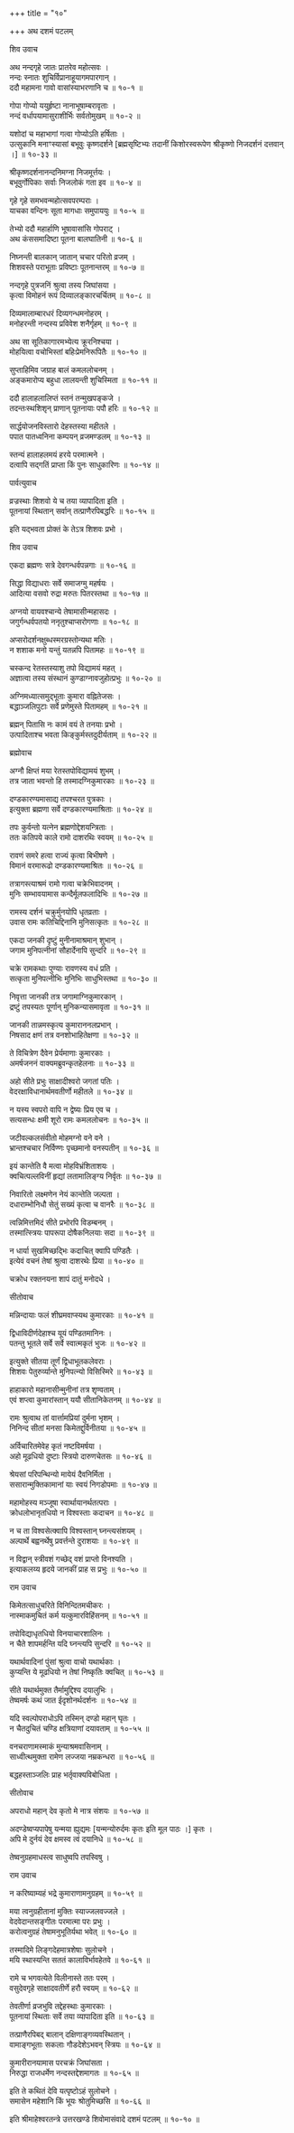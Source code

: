 +++
title = "१०"

+++
अथ दशमं पटलम्   
  
  
शिव उवाच  
  
  
अथ नन्दगृहे जातः प्रातरेव महोत्सवः ।  
नन्दः स्नातः शुचिर्विप्रानाहूयागमपारगान् ।  
ददौ महामना गावो वासांस्याभरणानि च ॥ १०-१ ॥  
  
गोपा गोप्यो ययुर्हृष्टा नानाभूषाम्बरावृताः ।  
नन्दं वर्धापयामासुराशीर्भिः सर्वतोमुखम् ॥ १०-२ ॥  
  
यशोदां च महाभागां गत्वा गोप्योऽति हर्षिताः ।  
उत्सुकानि मनाꣳस्यासां बभूवुः कृष्णदर्शने [ब्रह्मसृष्टिभ्यः तदानीं किशोरस्वरूपेण श्रीकृष्णो निजदर्शनं दत्तवान् ।] ॥ १०-३३ ॥  
  
श्रीकृष्णदर्शनानन्दनिमग्ना निजमूर्त्तयः ।  
बभूवुर्गोपिकाः सर्वाः निजलोकं गता इव ॥ १०-४ ॥  
  
गृहे गृहे समभवन्महोत्सवपरम्पराः ।  
याचका वन्दिनः सूता मागधाः समुपाययुः ॥ १०-५ ॥  
  
तेभ्यो ददौ महार्हाणि भूषावासांसि गोपराट् ।  
अथ कंससमादिष्टा पूतना बालघातिनी ॥ १०-६ ॥  
  
निघ्नन्ती बालकान् जातान् चचार परितो व्रजम् ।  
शिशवस्ते पराभूताः प्रविष्टाः पूतनान्तरम् ॥ १०-७ ॥  
  
नन्दगृहे पुत्रजनिं श्रुत्वा तस्य जिघांसया ।  
कृत्वा विमोहनं रूपं दिव्यालङ्कारचर्चितम् ॥ १०-८ ॥  
  
दिव्यमालाम्बारधरं दिव्यगन्धमनोहरम् ।  
मनोहरन्ती नन्दस्य प्रविवेश शनैर्गृहम् ॥ १०-९ ॥  
  
अथ सा सूतिकागारमभ्येत्य क्रूरनिश्चया ।  
मोहयित्वा वचोभिस्तां बहिःप्रेमनिरूपितैः ॥ १०-१० ॥  
  
सुप्ताहिमिव जग्राह बालं कमललोचनम् ।  
अङ्कमारोप्य बहुधा लालयन्ती शुचिस्मिता ॥ १०-११ ॥  
  
ददौ हालाहलालिप्तं स्तनं तन्मुखपङ्कजे ।  
तदन्तःस्थशिशृन् प्राणान् पूतनायाः पपौ हरिः ॥ १०-१२ ॥  
  
सार्द्धयोजनविस्तारो देहस्तस्या महीतले ।  
पपात पातध्वनिना कम्पयन् व्रजमण्डलम् ॥ १०-१३ ॥  
  
स्तन्यं हालाहलमयं हरये परमात्मने ।  
दत्वापि सद्गतिं प्राप्ता किं पुनः साधुकारिणः ॥ १०-१४ ॥  
  
  
पार्वत्युवाच   
  
  
व्रज्रस्थाः शिशवो ये च तया व्यापादिता इति ।  
पूतनायां स्थितान् सर्वान् तत्प्राणैरपिबद्धरिः ॥ १०-१५ ॥  
  
इति यद्भवता प्रोक्तं के तेऽत्र शिशवः प्रभो ।  
  
  
शिव उवाच   
  
  
एकदा ब्रह्मणः सत्रे देवगन्धर्वपन्नगाः ॥ १०-१६ ॥  
  
सिद्धा विद्याधराः सर्वे समाजग्मु महर्षयः ।  
आदित्या वसवो रुद्रा मरुतः पितरस्तथा ॥ १०-१७ ॥  
  
अग्नयो वायवश्चान्ये तेषामासीन्महासदः ।  
जगुर्गन्धर्वपतयो ननृतुश्चाप्सरोगणाः ॥ १०-१८ ॥  
  
अप्सरोदर्शनक्षुब्धस्मरग्रस्तोन्यथा मतिः ।  
न शशाक मनो यन्तुं यतन्नपि पितामहः ॥ १०-१९ ॥  
  
चस्कन्द रेतस्तस्याशु तपो विद्यामयं महत् ।  
अज्ञात्वा तस्य संस्थानं कुण्डाग्नावजुहोत्प्रभुः ॥ १०-२० ॥  
  
अग्निमध्यात्समुद्भूताः कुमारा वह्नितेजसः ।  
बद्धाञ्जलिपुटाः सर्वे प्रणेमुस्ते पितामहम् ॥ १०-२१ ॥  
  
ब्रह्मन् पितासि नः कामं वयं ते तनयाः प्रभो ।  
उत्पादिताश्च भवता किङ्कुर्मस्तदुदीर्यताम् ॥ १०-२२ ॥  
  
  
ब्रह्मोवाच   
  
  
अग्नौ क्षिप्तं मया रेतस्तपोविद्यामयं शुभम् ।  
तत्र जाता भवन्तो हि तस्मादग्निकुमारकाः ॥ १०-२३ ॥  
  
दण्डकारण्यमासाद्य तपश्चरत पुत्रकाः ।  
इत्युक्ता ब्रह्मणा सर्वे दण्डकारण्यमाश्रिताः ॥ १०-२४ ॥  
  
तपः कुर्वन्तो यत्नेन ब्रह्मणोद्देशयन्त्रिताः ।  
ततः कतिपये काले रामो दाशरथिः स्वयम् ॥ १०-२५ ॥  
  
रावणं समरे हत्वा राज्यं कृत्वा बिभीषणे ।  
विमानं वरमारूढो दण्डकारण्यमाश्रितः ॥ १०-२६ ॥  
  
तत्रागस्त्याश्रमं रामो गत्वा चक्रेभिवादनम् ।  
मुनिः सम्भावयामास कन्दैर्मूलफलादिभिः ॥ १०-२७ ॥  
  
रामस्य दर्शनं चक्रुर्मुनयोपि धृतव्रताः ।  
उवास रामः कतिचिद्दिनानि मुनिसत्कृतः ॥ १०-२८ ॥  
  
एकदा जनकी दृष्टुं मुनीनामाश्रमान् शुभान् ।  
जगाम मुनिपत्नीनां सौहार्देनापि सुन्दरि ॥ १०-२९ ॥  
  
चक्रे रामकथाः पुण्याः रावणस्य वधं प्रति ।  
सत्कृता मुनिपत्नीभिः मुनिभिः साधुभिस्तथा ॥ १०-३० ॥  
  
निवृत्ता जानकी तत्र जगामाग्निकुमारकान् ।  
द्रष्टुं तपस्यतः पूर्णान् मुनिकन्यासमावृता ॥ १०-३१ ॥  
  
जानकी तान्नमस्कृत्य कुमाराननलप्रभान् ।  
निषसाद क्षणं तत्र वनशोभाहितेक्षणा ॥ १०-३२ ॥  
  
ते विचित्रेण दैवेन प्रेर्यमाणाः कुमारकाः ।  
अमर्षजननं वाक्यमब्रुवन्कृतहेलनाः ॥ १०-३३ ॥  
  
अहो सीते प्रभुः साक्षादीश्वरो जगतां पतिः ।  
वेदरक्षाविधानार्थमवतीर्णो महीतले ॥ १०-३४ ॥  
  
न यस्य स्वपरो वापि न द्वेष्यः प्रिय एव च ।  
सत्यसन्धः क्षमी शूरो रामः कमललोचनः ॥ १०-३५ ॥  
  
जटीवल्कलसंवीतो मोहमग्नो वने वने ।  
भ्रान्तश्चचार निर्विण्णः पृच्छमानो वनस्पतीन् ॥ १०-३६ ॥  
  
इयं कान्तेति वै मत्वा मोहविभ्रंशिताशयः ।  
क्वचित्पल्लविनीं हृद्यां लतामालिङ्ग्य निर्वृतः ॥ १०-३७ ॥  
  
निवारितो लक्ष्मणेन नेयं कान्तेति जल्पता ।  
दधाराम्भोनिधौ सेतुं सख्यं कृत्वा च वानरैः ॥ १०-३८ ॥  
  
त्वन्निमित्तमिदं सीते प्रभोरपि विडम्बनम् ।  
तस्मात्स्त्रियः पापरूपा दोषैकनिलयाः सदा ॥ १०-३९ ॥  
  
न धार्या सुखमिच्छद्भिः कदाचित् क्वापि पण्डितैः ।  
इत्येवं वचनं तेषां श्रुत्वा दाशरथेः प्रिया ॥ १०-४० ॥  
  
चक्रोध रक्तनयना शापं दातुं मनोदधे ।  
  
  
सीतोवाच   
  
  
मन्निन्दायाः फलं शीघ्रमवाप्स्यथ कुमारकाः ॥ १०-४१ ॥  
  
द्विधाविदीर्णदेहाश्च यूयं पण्डितमानिनः ।  
पतन्तु भूतले सर्वे सर्वे स्वात्मकृतं भुजः ॥ १०-४२ ॥  
  
इत्युक्ते सीतया तूर्णं द्विधाभूतकलेवराः ।  
शिशवः पेतुरुर्व्यान्ते मुनिपत्न्यो विसिस्मिरे ॥ १०-४३ ॥  
  
हाहाकारो महानासीन्मुनीनां तत्र शृण्वताम् ।  
एवं शप्त्वा कुमारांस्तान् ययौ सीतानिकेतनम् ॥ १०-४४ ॥  
  
रामः श्रुत्वाथ तां वार्त्तामप्रियां दुर्मना भृशम् ।  
निनिन्द सीतां मनसा किमेतद्दुर्विनीतया ॥ १०-४५ ॥  
  
अर्विचारितमेवेह कृतं नष्टविमर्षया ।  
अहो मूढधियो दुष्टाः स्त्रियो दारुणचेतसः ॥ १०-४६ ॥  
  
श्रेयसां परिपन्थिन्यो मायेयं दैवनिर्मिता ।  
ससारान्मुक्तिकामानां याः स्वयं निगडोपमाः ॥ १०-४७ ॥  
  
महामोहस्य मञ्जूषा स्वार्थायानर्थतत्पराः ।  
क्रोधलोभानृतधियो न विश्वस्ताः कदाचन ॥ १०-४८ ॥  
  
न च ता विश्वसेत्क्वापि विश्वस्तान् घ्नन्त्यसंशयम् ।  
अल्पार्थे बह्वनर्थेषु प्रवर्त्तन्ते दुराशयाः ॥ १०-४९ ॥  
  
न विद्वान् स्त्रीवशं गच्छेद् वशं प्राप्तो विनश्यति ।  
इत्याकलय्य हृदये जानकीं प्राह स प्रभुः ॥ १०-५० ॥  
  
  
राम उवाच   
  
  
किमेतत्साधुचरिते विनिन्दितमचीकरः ।  
नास्माकमुचितं कर्म यत्कुमारविहिंसनम् ॥ १०-५१ ॥  
  
तपोविद्याधृतधियो विनयाचारशालिनः ।  
न चैते शापमर्हन्ति यदि घ्नन्त्यपि सुन्दरि ॥ १०-५२ ॥  
  
यथार्थवादिनां पुंसां श्रुत्वा वाचो यथार्थकाः ।  
कुप्यन्ति ये मूढधियो न तेषां निष्कृतिः क्वचित् ॥ १०-५३ ॥  
  
सीते यथार्थमुक्त तैर्मामुद्दिश्य दयालुभिः ।  
तेष्वमर्षः कथं जात ईदृशोनर्थदर्शनः ॥ १०-५४ ॥  
  
यदि स्वल्पोपराधोऽपि तस्मिन् दण्डो महान् घृतः ।  
न चैतदुचितं चण्डि क्षत्रियाणां दयावताम् ॥ १०-५५ ॥  
  
वनचराणामस्माकं मुन्याश्रमवासिनाम् ।  
साध्वीत्थमुक्ता रामेण लज्जया नम्रकन्धरा ॥ १०-५६ ॥  
  
बद्धहस्ताञ्जलिः प्राह भर्तृवाक्यविबोधिता ।  
  
  
सीतोवाच  
  
  
अपराधो महान् देव कृतो मे नात्र संशयः ॥ १०-५७ ॥  
  
अदण्डेष्वप्यपापेषु यन्मया ह्युद्यमः [यन्मन्योरुर्दमः कृतः इति मूल पाठः ।] कृतः ।   
अपि मे दुर्नयं देव क्षमस्व त्वं दयानिधे ॥ १०-५८ ॥  
  
तेष्वनुग्रहमाधस्त्व साधुष्वपि तपस्विषु ।  
  
  
राम उवाच   
  
  
न करिष्याम्यहं भद्रे कुमाराणामनुग्रहम् ॥ १०-५९ ॥  
  
मया त्वनुग्रहीतानां मुक्तिः स्याज्जलवज्जले ।  
वेदवेदान्तसङ्गीतः परमात्मा परः प्रभुः ।  
करोत्वनुग्रहं तेषामनुभूतिर्यथा भवेत् ॥ १०-६० ॥  
  
तस्मादिमे लिङ्गदेहमात्रशेषाः सुलोचने ।  
मयि स्थास्यन्ति सततं कालाविर्भावहेतवे ॥ १०-६१ ॥  
  
रामे च भगवत्येते विलीनास्ते ततः परम् ।  
वसुदेवगृहे साक्षादवतीर्णे हरौ स्वयम् ॥ १०-६२ ॥  
  
तेवतीर्णा व्रजभुवि तद्देहस्थाः कुमारकाः ।  
पूतनायां स्थिताः सर्वे तया व्यापादिता इति ॥ १०-६३ ॥  
  
तत्प्राणैरपिबद् बालान् दक्षिणाङ्गव्यवस्थितान् ।  
वामाङ्गभूताः सकलाः गौडदेशेऽभवन् स्त्रियः ॥ १०-६४ ॥  
  
कुमारीरानयामास परचक्रं जिघांसता ।  
निरुद्धा राजधर्मेण नन्दस्तद्देशमागतः ॥ १०-६५ ॥  
  
इति ते कथितं देवि यत्पृष्टोऽहं सुलोचने ।  
समासेन महेशानि किं भूयः श्रोतुमिच्छसि ॥ १०-६६ ॥  
  
  
इति श्रीमाहेश्वरतन्त्रे उत्तरखण्डे शिवोमासंवादे दशमं पटलम् ॥ १०-१० ॥  
  
  
  
  